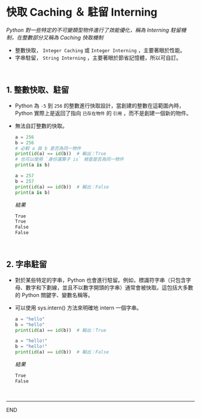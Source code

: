 # 快取 Caching ＆ 駐留 Interning

_Python 對一些特定的不可變類型物件進行了效能優化，稱為 Interning 駐留機制，在整數部分又稱為 Caching 快取機制_

- 整數快取， `Integer Caching` 或 `Integer Interning` ，主要著眼於性能。
- 字串駐留， `String Interning` ，主要著眼於節省記憶體，所以可自訂。

<br>

## 1. 整數快取、駐留

- Python 為 `-5` 到 `256` 的整數進行快取設計，當創建的整數在這範圍內時，Python 實際上是返回了指向 `已存在物件` 的 `引用` ，而不是創建一個新的物件。
- 無法自訂整數的快取。

    
    ```python
    a = 256
    b = 256
    # 必較 a 與 b 是否為同一物件
    print(id(a) == id(b))  # 輸出：True
    # 也可以使用 `身份運算子 is` 檢查是否為同一物件
    print(a is b)

    a = 257
    b = 257
    print(id(a) == id(b))  # 輸出：False
    print(a is b)
    ```
    _結果_
    ```bash
    True
    True
    False
    False
    ```

<br>

## 2. 字串駐留

- 對於某些特定的字串，Python 也會進行駐留。例如，標識符字串（只包含字母、數字和下劃線，並且不以數字開頭的字串）通常會被快取。這包括大多數的 Python 關鍵字、變數名稱等。
- 可以使用 sys.intern() 方法來明確地 intern 一個字串。

    ```python
    a = "hello"
    b = "hello"
    print(id(a) == id(b))  # 輸出：True

    a = "hello!"
    b = "hello!"
    print(id(a) == id(b))  # 輸出：False

    ```
    _結果_
    ```bash
    True
    False
    ```

<br>

---

END
